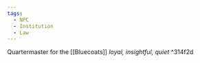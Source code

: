 ```yaml
---
tags:
  - NPC
  - Institution
  - Law
---
```

Quartermaster for the [[Bluecoats]]
*loyal, insightful, quiet* ^314f2d